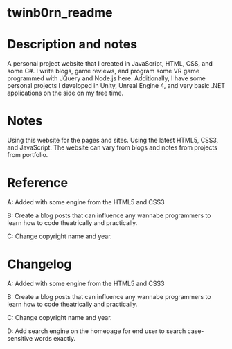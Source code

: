 # twinb0rn_readme



# Description and notes

A personal project website that I created in  JavaScript, HTML, CSS, and some C#. I write blogs, game reviews, and program some VR game programmed with JQuery and Node.js here. Additionally, I have some personal projects I developed in Unity, Unreal Engine 4, and very basic .NET applications on the side on my free time.

# Notes

Using this website for the pages and sites. Using the latest HTML5, CSS3, and JavaScript. The website can vary from blogs and notes from projects from portfolio.


# Reference

A:  Added with some engine from the HTML5 and CSS3

B:  Create a blog posts that can influence any wannabe programmers to learn how to code theatrically and practically.

C:  Change copyright name and year.




# Changelog

A:  Added with some engine from the HTML5 and CSS3

B:  Create a blog posts that can influence any wannabe programmers to learn how to code theatrically and practically.

C:  Change copyright name and year.

D:  Add search engine on the homepage for end user to search case-sensitive words exactly.
